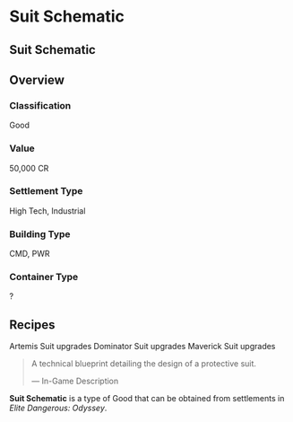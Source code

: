 # Suit Schematic
## Suit Schematic

## Overview

### Classification

Good

### Value

50,000 CR

### Settlement Type

High Tech, Industrial

### Building Type

CMD, PWR

### Container Type

?

## Recipes

Artemis Suit upgrades
Dominator Suit upgrades
Maverick Suit upgrades

> 
> 
> A technical blueprint detailing the design of a protective suit.
> 
> 
> — In-Game Description
> 

**Suit Schematic** is a type of Good that can be obtained from settlements in *Elite Dangerous: Odyssey*.